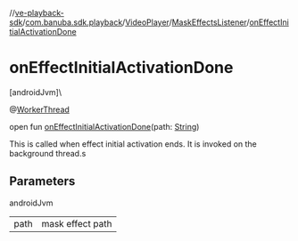 //[ve-playback-sdk](../../../../index.md)/[com.banuba.sdk.playback](../../index.md)/[VideoPlayer](../index.md)/[MaskEffectsListener](index.md)/[onEffectInitialActivationDone](on-effect-initial-activation-done.md)

# onEffectInitialActivationDone

[androidJvm]\

@[WorkerThread](https://developer.android.com/reference/kotlin/androidx/annotation/WorkerThread.html)

open fun [onEffectInitialActivationDone](on-effect-initial-activation-done.md)(path: [String](https://kotlinlang.org/api/latest/jvm/stdlib/kotlin/-string/index.html))

This is called when effect initial activation ends. It is invoked on the background thread.s

## Parameters

androidJvm

| | |
|---|---|
| path | mask effect path |
